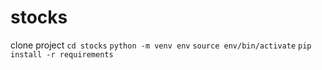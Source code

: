 # stocks

clone project
`cd stocks`
`python -m venv env`
`source env/bin/activate`
`pip install -r requirements`
